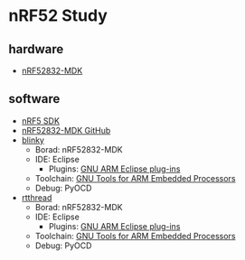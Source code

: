 # nRF52 Study

## hardware

- [nRF52832-MDK](https://wiki.makerdiary.co/nrf52832-mdk/)

## software

- [nRF5 SDK](http://www.nordicsemi.com/eng/Products/Bluetooth-low-energy/nRF5-SDK)
- [nRF52832-MDK GitHub](https://github.com/makerdiary/nrf52832-mdk)
- [blinky](https://coding.net/u/armink/p/nrf52_study/git/tree/master/software/blinky)
    - Borad: nRF52832-MDK
    - IDE: Eclipse
        - Plugins: [GNU ARM Eclipse plug-ins](http://gnuarmeclipse.github.io/)
    - Toolchain: [GNU Tools for ARM Embedded Processors](https://launchpad.net/gcc-arm-embedded)
    - Debug: PyOCD
- [rtthread](https://coding.net/u/armink/p/nrf52_study/git/tree/master/software/rtthread)
    - Borad: nRF52832-MDK
    - IDE: Eclipse
        - Plugins: [GNU ARM Eclipse plug-ins](http://gnuarmeclipse.github.io/)
    - Toolchain: [GNU Tools for ARM Embedded Processors](https://launchpad.net/gcc-arm-embedded)
    - Debug: PyOCD